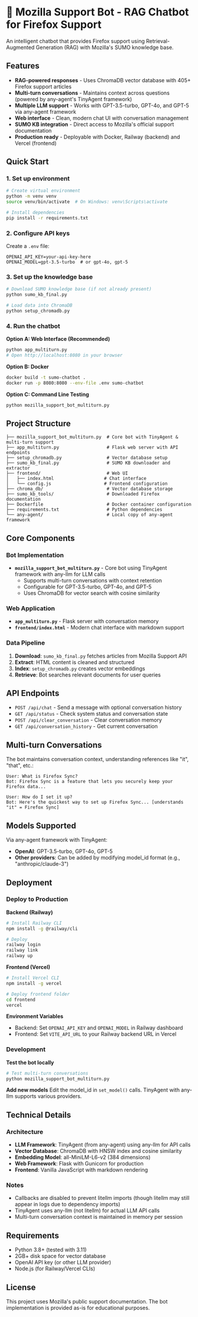 # 🦊 Mozilla Support Bot - RAG Chatbot for Firefox Support

An intelligent chatbot that provides Firefox support using Retrieval-Augmented Generation (RAG) with Mozilla's SUMO knowledge base.

## Features

- **RAG-powered responses** - Uses ChromaDB vector database with 405+ Firefox support articles
- **Multi-turn conversations** - Maintains context across questions (powered by any-agent's TinyAgent framework)
- **Multiple LLM support** - Works with GPT-3.5-turbo, GPT-4o, and GPT-5 via any-agent framework
- **Web interface** - Clean, modern chat UI with conversation management
- **SUMO KB integration** - Direct access to Mozilla's official support documentation
- **Production ready** - Deployable with Docker, Railway (backend) and Vercel (frontend)

## Quick Start

### 1. Set up environment

```bash
# Create virtual environment
python -m venv venv
source venv/bin/activate  # On Windows: venv\Scripts\activate

# Install dependencies
pip install -r requirements.txt
```

### 2. Configure API keys

Create a `.env` file:
```
OPENAI_API_KEY=your-api-key-here
OPENAI_MODEL=gpt-3.5-turbo  # or gpt-4o, gpt-5
```

### 3. Set up the knowledge base

```bash
# Download SUMO knowledge base (if not already present)
python sumo_kb_final.py

# Load data into ChromaDB
python setup_chromadb.py
```

### 4. Run the chatbot

**Option A: Web Interface (Recommended)**
```bash
python app_multiturn.py
# Open http://localhost:8080 in your browser
```

**Option B: Docker**
```bash
docker build -t sumo-chatbot .
docker run -p 8080:8080 --env-file .env sumo-chatbot
```

**Option C: Command Line Testing**
```bash
python mozilla_support_bot_multiturn.py
```

## Project Structure

```
├── mozilla_support_bot_multiturn.py  # Core bot with TinyAgent & multi-turn support
├── app_multiturn.py                  # Flask web server with API endpoints
├── setup_chromadb.py                 # Vector database setup
├── sumo_kb_final.py                  # SUMO KB downloader and extractor
├── frontend/                         # Web UI
│   ├── index.html                   # Chat interface
│   └── config.js                    # Frontend configuration
├── chroma_db/                        # Vector database storage
├── sumo_kb_tools/                    # Downloaded Firefox documentation
├── Dockerfile                        # Docker container configuration
├── requirements.txt                  # Python dependencies
└── any-agent/                        # Local copy of any-agent framework
```

## Core Components

### Bot Implementation

- **`mozilla_support_bot_multiturn.py`** - Core bot using TinyAgent framework with any-llm for LLM calls
  - Supports multi-turn conversations with context retention
  - Configurable for GPT-3.5-turbo, GPT-4o, and GPT-5
  - Uses ChromaDB for vector search with cosine similarity

### Web Application

- **`app_multiturn.py`** - Flask server with conversation memory
- **`frontend/index.html`** - Modern chat interface with markdown support

### Data Pipeline

1. **Download**: `sumo_kb_final.py` fetches articles from Mozilla Support API
2. **Extract**: HTML content is cleaned and structured
3. **Index**: `setup_chromadb.py` creates vector embeddings
4. **Retrieve**: Bot searches relevant documents for user queries

## API Endpoints

- `POST /api/chat` - Send a message with optional conversation history
- `GET /api/status` - Check system status and conversation state
- `POST /api/clear_conversation` - Clear conversation memory
- `GET /api/conversation_history` - Get current conversation

## Multi-turn Conversations

The bot maintains conversation context, understanding references like "it", "that", etc.:

```
User: What is Firefox Sync?
Bot: Firefox Sync is a feature that lets you securely keep your Firefox data...

User: How do I set it up?  
Bot: Here's the quickest way to set up Firefox Sync... [understands "it" = Firefox Sync]
```

## Models Supported

Via any-agent framework with TinyAgent:
- **OpenAI**: GPT-3.5-turbo, GPT-4o, GPT-5
- **Other providers**: Can be added by modifying model_id format (e.g., "anthropic/claude-3")

## Deployment

### Deploy to Production

**Backend (Railway)**
```bash
# Install Railway CLI
npm install -g @railway/cli

# Deploy
railway login
railway link
railway up
```

**Frontend (Vercel)**
```bash
# Install Vercel CLI
npm install -g vercel

# Deploy frontend folder
cd frontend
vercel
```

**Environment Variables**
- Backend: Set `OPENAI_API_KEY` and `OPENAI_MODEL` in Railway dashboard
- Frontend: Set `VITE_API_URL` to your Railway backend URL in Vercel

### Development

**Test the bot locally**
```bash
# Test multi-turn conversations
python mozilla_support_bot_multiturn.py
```

**Add new models**
Edit the model_id in `set_model()` calls. TinyAgent with any-llm supports various providers.

## Technical Details

### Architecture
- **LLM Framework**: TinyAgent (from any-agent) using any-llm for API calls
- **Vector Database**: ChromaDB with HNSW index and cosine similarity
- **Embedding Model**: all-MiniLM-L6-v2 (384 dimensions)
- **Web Framework**: Flask with Gunicorn for production
- **Frontend**: Vanilla JavaScript with markdown rendering

### Notes
- Callbacks are disabled to prevent litellm imports (though litellm may still appear in logs due to dependency imports)
- TinyAgent uses any-llm (not litellm) for actual LLM API calls
- Multi-turn conversation context is maintained in memory per session

## Requirements

- Python 3.8+ (tested with 3.11)
- 2GB+ disk space for vector database
- OpenAI API key (or other LLM provider)
- Node.js (for Railway/Vercel CLIs)

## License

This project uses Mozilla's public support documentation. The bot implementation is provided as-is for educational purposes.